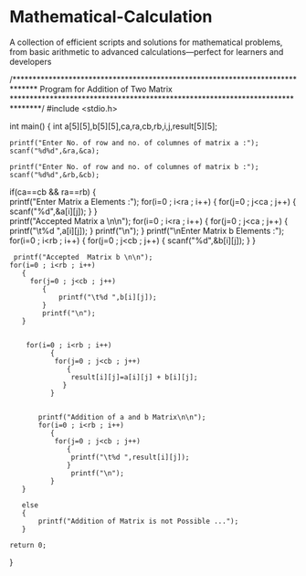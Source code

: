 # Mathematical-Calculation
A collection of efficient scripts and solutions for mathematical problems, from basic arithmetic to advanced calculations—perfect for learners and developers






/******************************************************************************
                Program for Addition of Two Matrix
*******************************************************************************/
#include <stdio.h>

int main()
{
    int a[5][5],b[5][5],ca,ra,cb,rb,i,j,result[5][5];
    
    printf("Enter No. of row and no. of columnes of matrix a :");
    scanf("%d%d",&ra,&ca);
 
    printf("Enter No. of row and no. of columnes of matrix b :");
    scanf("%d%d",&rb,&cb);
      
   if(ca==cb && ra==rb)
       {         
    printf("Enter Matrix a Elements :");
    for(i=0 ; i<ra ; i++)
       {
         for(j=0 ; j<ca ; j++)
            { 
                scanf("%d",&a[i][j]);
            }
       }   
     printf("Accepted  Matrix a \n\n");
    for(i=0 ; i<ra ; i++)
       {
         for(j=0 ; j<ca ; j++)
            {
                printf("\t%d ",a[i][j]);
            }
            printf("\n");
       }
    printf("\nEnter Matrix b Elements :");
    for(i=0 ; i<rb ; i++)
       {
         for(j=0 ; j<cb ; j++)
            { 
                scanf("%d",&b[i][j]);
            }
       }
       
    
     printf("Accepted  Matrix b \n\n");
    for(i=0 ; i<rb ; i++)
       {
         for(j=0 ; j<cb ; j++)
            {
                printf("\t%d ",b[i][j]);
            }
            printf("\n");
       }
       
     
        for(i=0 ; i<rb ; i++)
              {
               for(j=0 ; j<cb ; j++)
                  { 
                   result[i][j]=a[i][j] + b[i][j];
                 }
              }
       
    
           printf("Addition of a and b Matrix\n\n");
           for(i=0 ; i<rb ; i++)
              { 
               for(j=0 ; j<cb ; j++)
                  {
                   printf("\t%d ",result[i][j]);
                  }
                   printf("\n");
              }
       }
       
       else
       {
           printf("Addition of Matrix is not Possible ...");
       }
     
    return 0;
}




